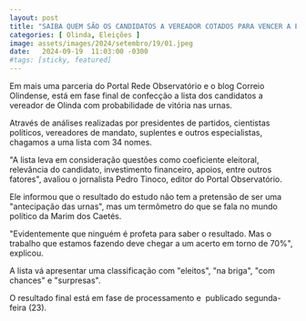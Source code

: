 ```yaml
---
layout: post
title: "SAIBA QUEM SÃO OS CANDIDATOS A VEREADOR COTADOS PARA VENCER A ELEIÇÃO"
categories: [ Olinda, Eleições ]
image: assets/images/2024/setembro/19/01.jpeg
date:   2024-09-19  11:03:00 -0300
#tags: [sticky, featured]
---
```

Em mais uma parceria do Portal Rede Observatório e o blog Correio Olindense, está em fase final de confecção a lista dos candidatos a vereador de Olinda com probabilidade de vitória nas urnas.

Através de análises realizadas por presidentes de partidos, cientistas políticos, vereadores de mandato, suplentes e outros especialistas, chagamos a uma lista com 34 nomes.

"A lista leva em consideração questões como coeficiente eleitoral, relevância do candidato, investimento financeiro, apoios, entre outros fatores", avaliou o jornalista Pedro Tinoco, editor do Portal Observatório.

Ele informou que o resultado do estudo não tem a pretensão de ser uma "antecipação das urnas", mas um termômetro do que se fala no mundo político da Marim dos Caetés.

"Evidentemente que ninguém é profeta para saber o resultado. Mas o trabalho que estamos fazendo deve chegar a um acerto em torno de 70%", explicou.

A lista vá apresentar uma classificação com "eleitos", "na briga", "com chances" e "surpresas".

O resultado final está em fase de processamento e  publicado segunda-feira (23).
